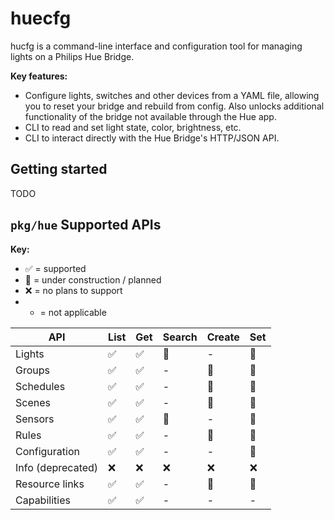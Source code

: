 huecfg
======

hucfg is a command-line interface and configuration tool for managing lights
on a Philips Hue Bridge.

**Key features:**

* Configure lights, switches and other devices from a YAML file, allowing you
  to reset your bridge and rebuild from config. Also unlocks additional
  functionality of the bridge not available through the Hue app.
* CLI to read and set light state, color, brightness, etc.
* CLI to interact directly with the Hue Bridge's HTTP/JSON API.

Getting started
---------------

TODO

`pkg/hue` Supported APIs
------------------------

**Key:**

* ✅ = supported
* 🚧 = under construction / planned
* ❌ = no plans to support
* - = not applicable

| API               | List | Get  | Search | Create | Set |
|-------------------|------|------|--------|--------|-----|
| Lights            |  ✅  |  ✅  |   🚧   |   -    |  🚧 |
| Groups            |  ✅  |  ✅  |   -    |   🚧   |  🚧 |
| Schedules         |  ✅  |  ✅  |   -    |   🚧   |  🚧 |
| Scenes            |  ✅  |  ✅  |   -    |   🚧   |  🚧 |
| Sensors           |  ✅  |  ✅  |   🚧   |   -    |  🚧 |
| Rules             |  ✅  |  ✅  |   -    |   🚧   |  🚧 |
| Configuration     |  ✅  |  ✅  |   -    |   -    |  🚧 |
| Info (deprecated) |  ❌  |  ❌  |   ❌   |   ❌   |  ❌ |
| Resource links    |  ✅  |  ✅  |   -    |   🚧   |  🚧 |
| Capabilities      |  ✅  |  ✅  |   -    |   -    |  -  |
